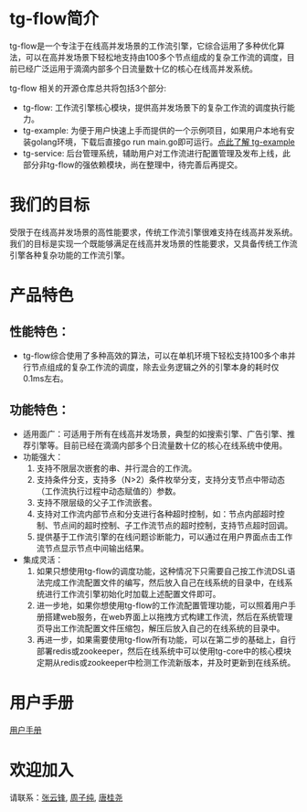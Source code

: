 # tg-flow简介
tg-flow是一个专注于在线高并发场景的工作流引擎，它综合运用了多种优化算法，可以在高并发场景下轻松地支持由100多个节点组成的复杂工作流的调度，目前已经广泛运用于滴滴内部多个日流量数十亿的核心在线高并发系统。

tg-flow 相关的开源仓库总共将包括3个部分:
* tg-flow:    工作流引擎核心模块，提供高并发场景下的复杂工作流的调度执行能力。
* tg-example: 为便于用户快速上手而提供的一个示例项目，如果用户本地有安装golang环境，下载后直接go run main.go即可运行。[点此了解 tg-example](https://github.com/didi/tg-example)
* tg-service: 后台管理系统，辅助用户对工作流进行配置管理及发布上线，此部分非tg-flow的强依赖模块，尚在整理中，待完善后再提交。

# 我们的目标
受限于在线高并发场景的高性能要求，传统工作流引擎很难支持在线高并发系统。 我们的目标是实现一个既能够满足在线高并发场景的性能要求，又具备传统工作流引擎各种复杂功能的工作流引擎。

# 产品特色
## 性能特色：
* tg-flow综合使用了多种高效的算法，可以在单机环境下轻松支持100多个串并行节点组成的复杂工作流的调度，除去业务逻辑之外的引擎本身的耗时仅0.1ms左右。
## 功能特色：
* 适用面广：可适用于所有在线高并发场景，典型的如搜索引擎、广告引擎、推荐引擎等。目前已经在滴滴内部多个日流量数十亿的核心在线系统中使用。
* 功能强大：
  1. 支持不限层次嵌套的串、并行混合的工作流。
  2. 支持条件分支，支持多（N>2）条件枚举分支，支持分支节点中带动态（工作流执行过程中动态赋值的）参数。
  3. 支持不限层级的父子工作流嵌套。
  4. 支持对工作流内部节点和分支进行各种超时控制，如：节点内部超时控制、节点间的超时控制、子工作流节点的超时控制，支持节点超时回调。
  5. 提供基于工作流引擎的在线问题诊断能力，可以通过在用户界面点击工作流节点显示节点中间输出结果。
* 集成灵活：
  1. 如果只想使用tg-flow的调度功能，这种情况下只需要自己按工作流DSL语法完成工作流配置文件的编写，然后放入自己在线系统的目录中，在线系统进行工作流引擎初始化时加载上述配置文件即可。
  2. 进一步地，如果你想使用tg-flow的工作流配置管理功能，可以照着用户手册搭建web服务，在web界面上以拖拽方式构建工作流，然后在系统管理页导出工作流配置文件压缩包，解压后放入自己的在线系统的目录中。
  3. 再进一步，如果需要使用tg-flow所有功能，可以在第二步的基础上，自行部署redis或zookeeper，然后在线系统中可以使用tg-core中的核心模块定期从redis或zookeeper中检测工作流新版本，并及时更新到在线系统。
  
# 用户手册
   [用户手册](https://github.com/didi/tg-example/blob/main/user_manual.md)
  
# 欢迎加入
  请联系：[张云锋](https://github.com/dayunzhangyunfeng), [周子纯](https://github.com/zhouzichun0315), [唐桂尧](https://github.com/tgy931)

